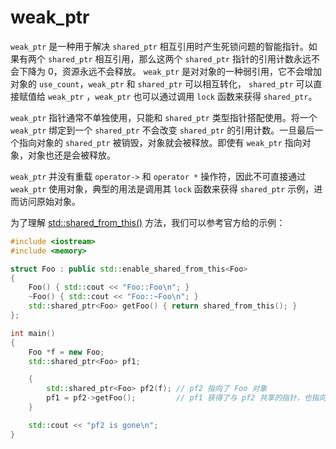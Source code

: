 # weak_ptr

`weak_ptr` 是一种用于解决 `shared_ptr` 相互引用时产生死锁问题的智能指针。如果有两个 `shared_ptr` 相互引用，那么这两个 `shared_ptr` 指针的引用计数永远不会下降为 0，资源永远不会释放。 `weak_ptr` 是对对象的一种弱引用，它不会增加对象的 `use_count`，`weak_ptr` 和 `shared_ptr` 可以相互转化， `shared_ptr` 可以直接赋值给 `weak_ptr` ，`weak_ptr` 也可以通过调用 `lock` 函数来获得 `shared_ptr`。

`weak_ptr` 指针通常不单独使用，只能和 `shared_ptr` 类型指针搭配使用。将一个 `weak_ptr` 绑定到一个 `shared_ptr` 不会改变 `shared_ptr` 的引用计数。一旦最后一个指向对象的 `shared_ptr` 被销毁，对象就会被释放。即使有 `weak_ptr` 指向对象，对象也还是会被释放。

`weak_ptr` 并没有重载 `operator->` 和 `operator *` 操作符，因此不可直接通过 `weak_ptr` 使用对象，典型的用法是调用其 `lock` 函数来获得 `shared_ptr` 示例，进而访问原始对象。

为了理解 [std::shared_from_this()](https://en.cppreference.com/w/cpp/memory/enable_shared_from_this/shared_from_this) 方法，我们可以参考官方给的示例：

```cpp
#include <iostream>
#include <memory>

struct Foo : public std::enable_shared_from_this<Foo>
{
    Foo() { std::cout << "Foo::Foo\n"; }
    ~Foo() { std::cout << "Foo::~Foo\n"; }
    std::shared_ptr<Foo> getFoo() { return shared_from_this(); }
};

int main()
{
    Foo *f = new Foo;
    std::shared_ptr<Foo> pf1;

    {
        std::shared_ptr<Foo> pf2(f); // pf2 指向了 Foo 对象
        pf1 = pf2->getFoo();         // pf1 获得了与 pf2 共享的指针，也指向了 Foo 对象
    }

    std::cout << "pf2 is gone\n";
}
```
